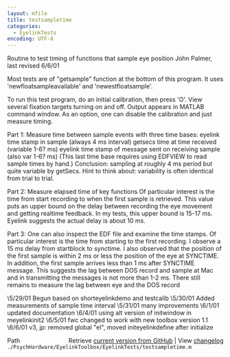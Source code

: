 ```yaml
---
layout: mfile
title: testsampletime
categories:
  - EyelinkTests
encoding: UTF-8
---
```


Routine to test timing of functions that sample eye position
John Palmer, last revised 6/6/01

Most tests are of "getsample" function at the bottom of this program.
It uses 'newfloatsampleavailable' and 'newestfloatsample'.

To run this test program, do an initial calibration, then press 'O'.
View several fixation targets turning on and off.
Output appears in MATLAB command window.
As an option, one can disable the calibration and just measure timing.

Part 1:  Measure time between sample events with three time bases:
  eyelink time stamp in sample (always 4 ms interval)
  getsecs time at time received (variable 1-6? ms)
  eyelink time stamp of message sent on receiving sample (also var 1-6? ms)
  (This last time base requires using EDFVIEW to read sample times by hand.)
Conclusion:  sampling at roughly 4 ms period but quite variable by getSecs.
Hint to think about: variability is often identical from trial to trial.

Part 2:  Measure elapsed time of key functions
   Of particular interest is the time from start recording to when the first
sample is retrieved.  This value puts an upper bound on the delay between
recording the eye movement and getting realtime feedback.  In my tests, this
upper bound is 15-17 ms.  Eyelink suggests the actual delay is about 10 ms.

Part 3:  One can also inspect the EDF file and examine the time stamps.
   Of particular interest is the time from starting to the first recording.
I observe a 15 ms delay from startblock to synctime.
I also observed that the position of the first sample is within 2 ms or less
the position of the eye at SYNCTIME.
In addition, the first sample arrives less than 1 ms after SYNCTIME message.
This suggests the lag between DOS record and sample at Mac and in
transmitting the messages is not more than 1-2 ms.
There still remains to measure the lag between eye and the DOS record

\5/29/01 Begun based on shorteyelinkdemo and testcalib
\5/30/01 Added measurements of sample time interval
\5/31/01 many improvements
\6/1/01  updated documentation
\6/4/01  using alt version of initwindow in meyelinkinit2
\6/5/01  fwc changed to work with new toolbox version 1.1
\6/6/01  v3, jp:  removed global "el", moved initeyelinkdefine after initialize


<div class="code_header" style="text-align:right;">
  <span style="float:left;">Path&nbsp;&nbsp;</span> <span class="counter">Retrieve <a href=
  "https://raw.github.com/Psychtoolbox-3/Psychtoolbox-3/beta/./PsychHardware/EyelinkToolbox/EyelinkTests/testsampletime.m">current version from GitHub</a> | View <a href=
  "https://github.com/Psychtoolbox-3/Psychtoolbox-3/commits/beta/./PsychHardware/EyelinkToolbox/EyelinkTests/testsampletime.m">changelog</a></span>
</div>
<div class="code">
  <code>./PsychHardware/EyelinkToolbox/EyelinkTests/testsampletime.m</code>
</div>
